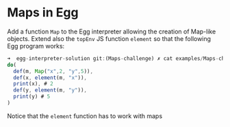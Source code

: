# Maps in Egg

Add a function `Map` to the Egg interpreter allowing the creation of Map-like objects.
Extend also the `topEnv` JS function `element` so that the 
following Egg program 
works:

```js
➜  egg-interpreter-solution git:(Maps-challenge) ✗ cat examples/Maps-challenge-1.egg 
do(
  def(m, Map("x",2, "y",5)),
  def(x, element(m, "x")),
  print(x), # 2
  def(y, element(m, "y")),
  print(y) # 5
)
```

Notice that the `element` function has to work with maps